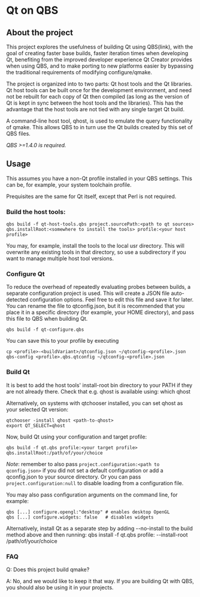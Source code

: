# Qt on QBS

## About the project

This project explores the usefulness of building Qt using QBS(link), with
the goal of creating faster base builds, faster iteration times when developing
Qt, benefiting from the improved developer experience Qt Creator provides when
using QBS, and to make porting to new platforms easier by bypassing the
traditional requirements of modifying configure/qmake.

The project is organized into to two parts: Qt host tools and the Qt libraries.
Qt host tools can be built once for the development environment, and need not
be rebuilt for each copy of Qt then compiled (as long as the version of Qt is
kept in sync between the host tools and the libraries). This has the
advantage that the host tools are not tied with any single target Qt build.

A command-line host tool, qhost, is used to emulate the query
functionality of qmake. This allows QBS to in turn use the Qt builds created by
this set of QBS files.

*QBS >=1.4.0 is required.*

## Usage

This assumes you have a non-Qt profile installed in your QBS settings.
This can be, for example, your system toolchain profile.

Prequisites are the same for Qt itself, except that Perl is not required.

### Build the host tools:

    qbs build -f qt-host-tools.qbs project.sourcePath:<path to qt sources> qbs.installRoot:<somewhere to install the tools> profile:<your host profile>

You may, for example, install the tools to the local usr directory. This will
overwrite any existing tools in that directory, so use a subdirectory if you
want to manage multiple host tool versions.

### Configure Qt
To reduce the overhead of repeatedly evaluating probes between builds, a
separate configuration project is used. This will create a JSON file
auto-detected configuration options. Feel free to edit this file
and save it for later. You can rename the file to qtconfig.json, but it is
recommended that you place it in a specific directory (for example, your HOME
directory), and pass this file to QBS when building Qt.

    qbs build -f qt-configure.qbs

You can save this to your profile by executing

    cp <profile>-<buildVariant>/qtconfig.json ~/qtconfig-<profile>.json
    qbs-config <profile>.qbs.qtconfig ~/qtconfig-<profile>.json

### Build Qt
It is best to add the host tools' install-root bin directory to your PATH if
they are not already there. Check that e.g. qhost is available using:
    which qhost

Alternatively, on systems with qtchooser installed, you can set qhost as your
selected Qt version:

    qtchooser -install qhost <path-to-qhost>
    export QT_SELECT=qhost

Now, build Qt using your configuration and target profile:

    qbs build -f qt.qbs profile:<your target profile> qbs.installRoot:/path/of/your/choice

*Note*: remember to also pass `project.configuration:<path to qconfig.json>` if
you did not set a default configuration or add a qconfig.json to your source directory.
Or you can pass `project.configuration:null` to disable loading from a configuration file.

You may also pass configuration arguments on the command line, for example:

    qbs [...] configure.opengl:"desktop" # enables desktop OpenGL
    qbs [...] configure.widgets: false   # disables widgets

Alternatively, install Qt as a separate step by adding --no-install to the build method above and then running:
    qbs install -f qt.qbs profile:<your target profile> --install-root /path/of/your/choice

### FAQ

Q: Does this project build qmake?

A: No, and we would like to keep it that way. If you are building Qt with QBS,
you should also be using it in your projects.
